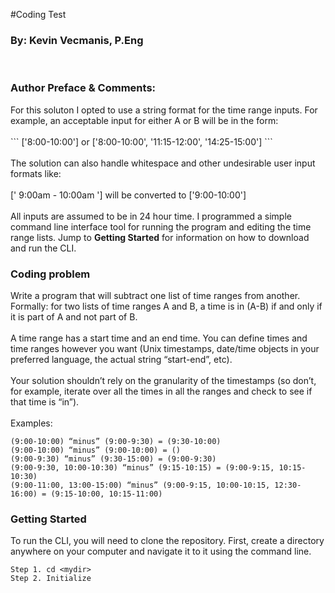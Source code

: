 #Coding Test
<h3>By: Kevin Vecmanis, P.Eng</h3>
<br>
<h3>Author Preface & Comments:</h3>
For this soluton I opted to use a string format for the time range inputs. For example, an acceptable input for either A or B will be in the form:
<br>
<br>
```
['8:00-10:00'] or
['8:00-10:00', '11:15-12:00', '14:25-15:00']
```
<br>
<br>
The solution can also handle whitespace and other undesirable user input formats like: 
<br>
<br>
[' 9:00am - 10:00am '] will be converted to ['9:00-10:00']
<br>
<br>
All inputs are assumed to be in 24 hour time.  I programmed a simple command line interface tool for running the program and editing the time range lists.  Jump to <b>Getting Started</b> for information on how to download and run the CLI.

<h3>Coding problem</h3>

Write a program that will subtract one list of time ranges from another. Formally: for two lists of time ranges A and B, a time is in (A-B) if and only if it is part of A and not part of B.
<br>
<br>
A time range has a start time and an end time. You can define times and time ranges however you want (Unix timestamps, date/time objects in your preferred language, the actual string “start-end”, etc).
<br>
<br>
Your solution shouldn’t rely on the granularity of the timestamps (so don’t, for example, iterate over all the times in all the ranges and check to see if that time is “in”).
<br>
<br>
Examples:<br>
```
(9:00-10:00) “minus” (9:00-9:30) = (9:30-10:00)
(9:00-10:00) “minus” (9:00-10:00) = ()
(9:00-9:30) “minus” (9:30-15:00) = (9:00-9:30)
(9:00-9:30, 10:00-10:30) “minus” (9:15-10:15) = (9:00-9:15, 10:15-10:30)
(9:00-11:00, 13:00-15:00) “minus” (9:00-9:15, 10:00-10:15, 12:30-16:00) = (9:15-10:00, 10:15-11:00)
```
<h3>Getting Started</h3>
To run the CLI, you will need to clone the repository.  First, create a directory anywhere on your computer and navigate it to it using the command line. 

```
Step 1. cd <mydir>
Step 2. Initialize
```
<br>